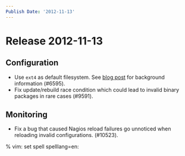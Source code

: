 ```yaml
---
Publish Date: '2012-11-13'
---
```


# Release 2012-11-13

## Configuration

- Use `ext4` as default filesystem. See [blog post] for background information
  (#6595).
- Fix update/rebuild race condition which could lead to invalid binary packages
  in rare cases (#9591).

## Monitoring

- Fix a bug that caused Nagios reload failures go unnoticed when reloading
  invalid configurations. (#10523).

% vim: set spell spelllang=en:

[blog post]: http://gocepthosting.blogspot.com/2012/11/filesystem-migration-to-ext4.html
